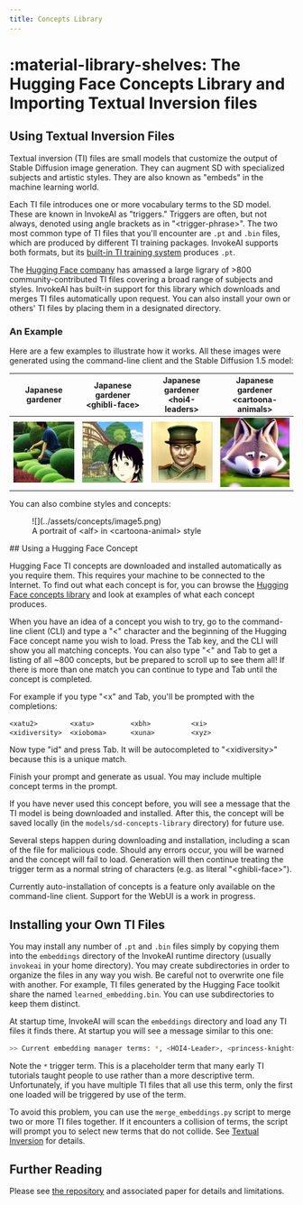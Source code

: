 ```yaml
---
title: Concepts Library
---
```


# :material-library-shelves: The Hugging Face Concepts Library and Importing Textual Inversion files

## Using Textual Inversion Files

Textual inversion (TI) files are small models that customize the output of
Stable Diffusion image generation. They can augment SD with specialized subjects
and artistic styles. They are also known as "embeds" in the machine learning
world.

Each TI file introduces one or more vocabulary terms to the SD model. These are
known in InvokeAI as "triggers." Triggers are often, but not always, denoted
using angle brackets as in "&lt;trigger-phrase&gt;". The two most common type of
TI files that you'll encounter are `.pt` and `.bin` files, which are produced by
different TI training packages. InvokeAI supports both formats, but its
[built-in TI training system](TEXTUAL_INVERSION.md) produces `.pt`.

The [Hugging Face company](https://huggingface.co/sd-concepts-library) has
amassed a large ligrary of &gt;800 community-contributed TI files covering a
broad range of subjects and styles. InvokeAI has built-in support for this
library which downloads and merges TI files automatically upon request. You can
also install your own or others' TI files by placing them in a designated
directory.

### An Example

Here are a few examples to illustrate how it works. All these images were
generated using the command-line client and the Stable Diffusion 1.5 model:

|         Japanese gardener          | Japanese gardener &lt;ghibli-face&gt; | Japanese gardener &lt;hoi4-leaders&gt; | Japanese gardener &lt;cartoona-animals&gt; |
| :--------------------------------: | :-----------------------------------: | :------------------------------------: | :----------------------------------------: |
| ![](../assets/concepts/image1.png) |  ![](../assets/concepts/image2.png)   |   ![](../assets/concepts/image3.png)   |     ![](../assets/concepts/image4.png)     |

You can also combine styles and concepts:

<figure markdown>
  ![](../assets/concepts/image5.png)
  <figcaption>A portrait of &lt;alf&gt; in &lt;cartoona-animal&gt; style</figcaption>
</figure>
## Using a Hugging Face Concept

Hugging Face TI concepts are downloaded and installed automatically as you
require them. This requires your machine to be connected to the Internet. To
find out what each concept is for, you can browse the
[Hugging Face concepts library](https://huggingface.co/sd-concepts-library) and
look at examples of what each concept produces.

When you have an idea of a concept you wish to try, go to the command-line
client (CLI) and type a "&lt;" character and the beginning of the Hugging Face
concept name you wish to load. Press the Tab key, and the CLI will show you all
matching concepts. You can also type "&lt;" and Tab to get a listing of all ~800
concepts, but be prepared to scroll up to see them all! If there is more than
one match you can continue to type and Tab until the concept is completed.

For example if you type "&lt;x" and Tab, you'll be prompted with the
completions:

```
<xatu2>        <xatu>         <xbh>          <xi>           <xidiversity>  <xioboma>      <xuna>         <xyz>
```

Now type "id" and press Tab. It will be autocompleted to "&lt;xidiversity&gt;"
because this is a unique match.

Finish your prompt and generate as usual. You may include multiple concept terms
in the prompt.

If you have never used this concept before, you will see a message that the TI
model is being downloaded and installed. After this, the concept will be saved
locally (in the `models/sd-concepts-library` directory) for future use.

Several steps happen during downloading and installation, including a scan of
the file for malicious code. Should any errors occur, you will be warned and the
concept will fail to load. Generation will then continue treating the trigger
term as a normal string of characters (e.g. as literal "&lt;ghibli-face&gt;").

Currently auto-installation of concepts is a feature only available on the
command-line client. Support for the WebUI is a work in progress.

## Installing your Own TI Files

You may install any number of `.pt` and `.bin` files simply by copying them into
the `embeddings` directory of the InvokeAI runtime directory (usually `invokeai`
in your home directory). You may create subdirectories in order to organize the
files in any way you wish. Be careful not to overwrite one file with another.
For example, TI files generated by the Hugging Face toolkit share the named
`learned_embedding.bin`. You can use subdirectories to keep them distinct.

At startup time, InvokeAI will scan the `embeddings` directory and load any TI
files it finds there. At startup you will see a message similar to this one:

```bash
>> Current embedding manager terms: *, <HOI4-Leader>, <princess-knight>
```

Note the `*` trigger term. This is a placeholder term that many early TI
tutorials taught people to use rather than a more descriptive term.
Unfortunately, if you have multiple TI files that all use this term, only the
first one loaded will be triggered by use of the term.

To avoid this problem, you can use the `merge_embeddings.py` script to merge two
or more TI files together. If it encounters a collision of terms, the script
will prompt you to select new terms that do not collide. See
[Textual Inversion](TEXTUAL_INVERSION.md) for details.

## Further Reading

Please see [the repository](https://github.com/rinongal/textual_inversion) and
associated paper for details and limitations.
